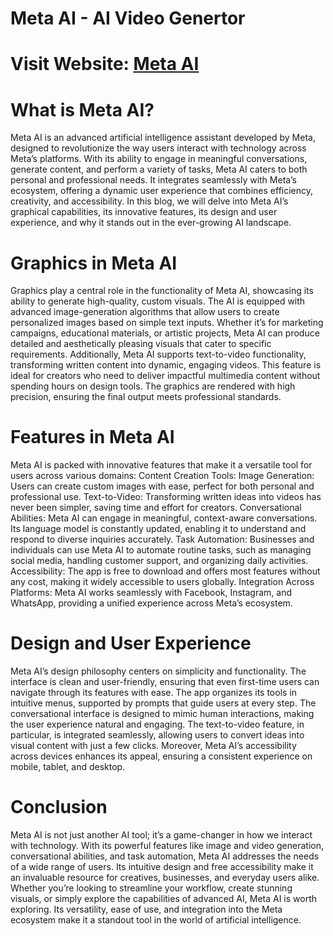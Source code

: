 # Meta AI - AI Video Genertor
# Visit Website: [Meta AI](https://hiheai.com/meta-ai/)
# What is Meta AI?
Meta AI is an advanced artificial intelligence assistant developed by Meta, designed to revolutionize the way users interact with technology across Meta’s platforms. With its ability to engage in meaningful conversations, generate content, and perform a variety of tasks, Meta AI caters to both personal and professional needs. It integrates seamlessly with Meta’s ecosystem, offering a dynamic user experience that combines efficiency, creativity, and accessibility.
In this blog, we will delve into Meta AI’s graphical capabilities, its innovative features, its design and user experience, and why it stands out in the ever-growing AI landscape.

# Graphics in Meta AI
Graphics play a central role in the functionality of Meta AI, showcasing its ability to generate high-quality, custom visuals. The AI is equipped with advanced image-generation algorithms that allow users to create personalized images based on simple text inputs. Whether it’s for marketing campaigns, educational materials, or artistic projects, Meta AI can produce detailed and aesthetically pleasing visuals that cater to specific requirements.
Additionally, Meta AI supports text-to-video functionality, transforming written content into dynamic, engaging videos. This feature is ideal for creators who need to deliver impactful multimedia content without spending hours on design tools. The graphics are rendered with high precision, ensuring the final output meets professional standards.

# Features in Meta AI
Meta AI is packed with innovative features that make it a versatile tool for users across various domains:
Content Creation Tools:
Image Generation: Users can create custom images with ease, perfect for both personal and professional use.
Text-to-Video: Transforming written ideas into videos has never been simpler, saving time and effort for creators.
Conversational Abilities:
Meta AI can engage in meaningful, context-aware conversations. Its language model is constantly updated, enabling it to understand and respond to diverse inquiries accurately.
Task Automation:
Businesses and individuals can use Meta AI to automate routine tasks, such as managing social media, handling customer support, and organizing daily activities.
Accessibility:
The app is free to download and offers most features without any cost, making it widely accessible to users globally.
Integration Across Platforms:
Meta AI works seamlessly with Facebook, Instagram, and WhatsApp, providing a unified experience across Meta’s ecosystem.

# Design and User Experience
Meta AI’s design philosophy centers on simplicity and functionality. The interface is clean and user-friendly, ensuring that even first-time users can navigate through its features with ease. The app organizes its tools in intuitive menus, supported by prompts that guide users at every step.
The conversational interface is designed to mimic human interactions, making the user experience natural and engaging. The text-to-video feature, in particular, is integrated seamlessly, allowing users to convert ideas into visual content with just a few clicks. Moreover, Meta AI’s accessibility across devices enhances its appeal, ensuring a consistent experience on mobile, tablet, and desktop.

# Conclusion
Meta AI is not just another AI tool; it’s a game-changer in how we interact with technology. With its powerful features like image and video generation, conversational abilities, and task automation, Meta AI addresses the needs of a wide range of users. Its intuitive design and free accessibility make it an invaluable resource for creatives, businesses, and everyday users alike.
Whether you’re looking to streamline your workflow, create stunning visuals, or simply explore the capabilities of advanced AI, Meta AI is worth exploring. Its versatility, ease of use, and integration into the Meta ecosystem make it a standout tool in the world of artificial intelligence.
